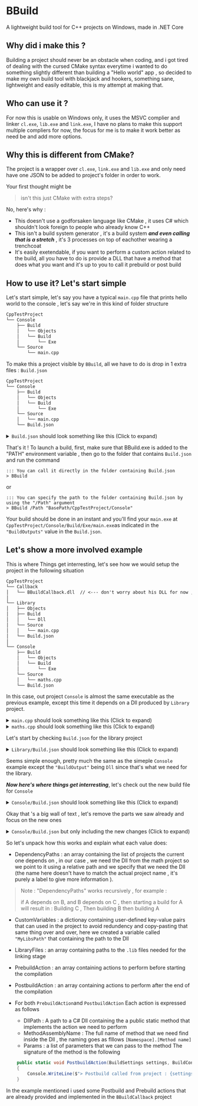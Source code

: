 
# BBuild

A lightweight build tool for C++ projects on Windows, made in .NET Core

## Why did i make this ?
Building a project should never be an obstacle when coding, and i got tired of dealing with the cursed CMake syntax everytime i wanted to do something slightly different than building a "Hello world" app , so decided to make my own build tool with blackjack and hookers, something sane, lightweight and easily editable, this is my attempt at making that.

## Who can use it ?
For now this is usable on Windows only, it uses the MSVC complier and linker ``cl.exe``, ``lib.exe`` and ``link.exe``, I have no plans to make this support multiple compliers for now, the focus for me is to make it work better as need be and add more options.

## Why this is different from CMake?
The project is a wrapper over ``cl.exe``, ``link.exe`` and ``lib.exe`` and only need have one JSON to be added to project's folder in order to work.

Your first thought might be 
>isn't this just CMake with extra steps?

No, here's why :
- This doesn't use a godforsaken language like CMake , it uses C# which shouldn't look foreign to people who already know C++
- This isn't a build system generator , it's a build system ***and even calling that is a stretch*** , it's 3 processes on top of eachother wearing a trenchcoat
- It's easily exetendable, if you want to perform a custom action related to the build, all you have to do is provide a DLL that have a method that does what you want and it's up to you to call it prebuild or post build


## How to use it? Let's start simple
Let's start simple, let's say you have a typical ``main.cpp`` file that prints hello world to the console , let's say we're in this kind of folder structure

```md
CppTestProject
└── Console
    ├── Build
    │   └── Objects
    │   └── Build
    │       └── Exe
    └── Source
        └── main.cpp
```
To make this a project visible by ``BBuild``, all we have to do is drop in 1 extra files : ``Build.json``

```md
CppTestProject
└── Console
    ├── Build
    │   └── Objects
    │   └── Build
    │       └── Exe
    └── Source
    │   └── main.cpp
    └── Build.json
```

<details>
<summary><code>Build.json</code> should look something like this (Click to expand) </summary>

```json
{
    "Name": "HelloWorldConsole",
    "Description": "Building a simple Console program with BBuild",
    "CompilerResources":
    {
        "CompilerPath": "C:/Program Files/Microsoft Visual Studio/2022/Community/VC/Tools/MSVC/14.41.34120/bin/Hostx64/x64/cl.exe",
        "LibPath": "C:/Program Files/Microsoft Visual Studio/2022/Community/VC/Tools/MSVC/14.41.34120/bin/Hostx64/x64/lib.exe",
        "LinkerPath": "C:/Program Files/Microsoft Visual Studio/2022/Community/VC/Tools/MSVC/14.41.34120/bin/Hostx64/x64/link.exe"
    },
    "LibrariesFolderPaths": 
    [
        "C:/Program Files/Microsoft Visual Studio/2022/Community/VC/Tools/MSVC/14.41.34120/lib/x64",
        "C:/Program Files (x86)/Windows Kits/10/Lib/10.0.22621.0/ucrt/x64",
        "C:/Program Files (x86)/Windows Kits/10/Lib/10.0.22621.0/um/x64",

        "C:/Program Files/Microsoft Visual Studio/2022/Community/VC/Tools/MSVC/14.41.34120/lib/x86",
        "C:/Program Files (x86)/Windows Kits/10/Lib/10.0.22621.0/ucrt/x86",
        "C:/Program Files (x86)/Windows Kits/10/Lib/10.0.22621.0/um/x86"
    ],
    "HeaderIncludeFolders": 
    [
        "C:/Program Files (x86)/Windows Kits/10/Include/10.0.22621.0/ucrt",
        "C:/Program Files/Microsoft Visual Studio/2022/Community/VC/Tools/MSVC/14.41.34120/include"
    ],
    "SourceFiles": 
    [
        "Source/main.cpp"
    ],
    "CompilerFlags": 
    [
        "DEBUG"
    ],
    "ObjectFilesPath": "Build/Objects",
    "PBDFilename": "main.pdb",
    "BuildOutputs": 
    [
        {
            "OutputType": "Executable",
            "Filename": "main",
            "FolderPath": "Build/Outputs/Exe"
        }
    ]
}
```
</details>

That's it !
To launch a build, first, make sure that BBuild.exe is added to the "PATH" environment variable , then go to the folder that contains ``Build.json`` and run the command 
```batch
::: You can call it directly in the folder containing Build.json
> BBuild
```
or
```batch
::: You can specify the path to the folder containing Build.json by using the "/Path" argument
> BBuild /Path "BasePath/CppTestProject/Console" 
```
Your build should be done in an instant and you'll find your ``main.exe`` at `CppTestProject/Console/Build/Exe/main.exe`as indicated in the ``"BuildOutputs"`` value in the ``Build.json``.

## Let's show a more involved example

This is where Things get interresting, let's see how we would setup the project in the following situation

```md
CppTestProject
└── Callback
│   └── BBuildCallback.dll  // <--- don't worry about his DLL for now , it will make sense if you keep reading
│
└── Library
│   ├── Objects
│   ├── Build
│   │   └── Dll
│   └── Source
│   │   └── main.cpp
│   └── Build.json
│
└── Console
    ├── Build
    │   └── Objects
    │   └── Build
    │       └── Exe
    └── Source
    │   └── maths.cpp
    └── Build.json
```

In this case, out project ``Console`` is almost the same executable as the previous example, except this time it depends on a Dll produced by ``Library`` project.

<details>
<summary><code>main.cpp</code> should look something like this (Click to expand) </summary>

```cpp
#include <stdio.h>

__declspec(dllimport)
int Add(int a , int b);

int main(int argc , char** argv)
{
    int result = Add(5 , 3);
    printf("Hello world from BBuild !! The result is %d" , result);
    return 0;
}
```
</details>

<details>
<summary><code>maths.cpp</code> should look something like this (Click to expand) </summary>

```cpp
__declspec(dllexport)
int Add(int a , int b)
{
    return a + b;
}
```
</details>

Let's start by checking ``Build.json`` for the library project

</details>

<details>
<summary><code>Library/Build.json</code> should look something like this (Click to expand) </summary>

```json
{
    "Name" : "MyMathDll",
    "Description" : "A Dll exporting an Add method",
    "CompilerResources":
    {
        "CompilerPath": "C:/Program Files/Microsoft Visual Studio/2022/Community/VC/Tools/MSVC/14.41.34120/bin/Hostx64/x64/cl.exe",
        "LibPath": "C:/Program Files/Microsoft Visual Studio/2022/Community/VC/Tools/MSVC/14.41.34120/bin/Hostx64/x64/lib.exe",
        "LinkerPath": "C:/Program Files/Microsoft Visual Studio/2022/Community/VC/Tools/MSVC/14.41.34120/bin/Hostx64/x64/link.exe"
    },
    "CompilationSettings" : 
    {
        "Platform" : "x64",
        "ExceptionHandling" : ["EHs" , "EHc"],
        "WarningLevel" : "W4",
        "WarningsAsError" : true,
        "DebugInformation" : "Zi",
        "EnabledSanitizers" : ["AddressSanitizer"],
        "LanguageStandard" : "Cpp17",
        "OptimizationLevel" : "Ot",
        "UseJumpTableRData" : true,
        "ProcessCount" : 8
    },
    "LibrariesFolderPaths" : 
    [
        "C:/Program Files/Microsoft Visual Studio/2022/Community/VC/Tools/MSVC/14.41.34120/lib/x64",
        "C:/Program Files (x86)/Windows Kits/10/Lib/10.0.22621.0/ucrt/x64",
        "C:/Program Files (x86)/Windows Kits/10/Lib/10.0.22621.0/um/x64",

        "C:/Program Files/Microsoft Visual Studio/2022/Community/VC/Tools/MSVC/14.41.34120/lib/x86",
        "C:/Program Files (x86)/Windows Kits/10/Lib/10.0.22621.0/ucrt/x86",
        "C:/Program Files (x86)/Windows Kits/10/Lib/10.0.22621.0/um/x86"
    ],
    "HeaderIncludeFolders" :
    [
        "C:/Program Files (x86)/Windows Kits/10/Include/10.0.22621.0/ucrt",
        "C:/Program Files/Microsoft Visual Studio/2022/Community/VC/Tools/MSVC/14.41.34120/include"
    ],    
    "SourceFiles" : 
    [
        "Source/maths.cpp"
    ],
    "CompilerFlags" : 
    [
        "DEBUG"
    ],
    "ObjectFilesPath" : "Build/Objects",
    "PBDFilename" : "maths.pdb",
    "BuildOutputs" :
    [
        {
            "OutputType" : "Dll",
            "Filename" : "maths",
            "FolderPath" : "Build/Outputs/Dll" 
        }
    ]
}
```
</details>

Seems simple enough, pretty much the same as the simeple ``Console`` example except the ``"BuildOutput"`` being ``Dll`` since that's what we need for the library.

***Now here's where things get interresting***, let's check out the new build file for ``Console``

<details>
<summary><code>Console/Build.json</code> should look something like this (Click to expand) </summary>

```json
{
    "Name": "MyFirstBuild",
    "Description": "Something to test the build program",
    "DependencyPaths": 
    [
        {
            "Name": "MathsLibrary",
            "Path": "../Library",
            "Outputs": "Dll"
        }
    ],
    "CustomVariables": 
    {
        "MyLibsPath": "../Library/Build/Outputs/Dll"
    },
    "PrebuildAction": 
    [
        {
            "DllPath": "../Callback/BBuildCallback.dll",
            "MethodAssemblyName": "BBuildCallback.PrebuildAction"
        },
        {
            "DllPath": "../Callback/BBuildCallback.dll",
            "MethodAssemblyName": "BBuildCallback.CleanupObjectFilesFolder"
        },
        {
            "DllPath": "../Callback/BBuildCallback.dll",
            "MethodAssemblyName": "BBuildCallback.CleanupOutputFolder",
            "Params" : [ "Executable" ]
        }
    ],
    "PostbuildAction":
    [ 
        {
            "DllPath": "../Callback/BBuildCallback.dll",
            "MethodAssemblyName": "BBuildCallback.CopyOutputDllNextToExe",
            "Params": [ "MathsLibrary" ]
        },
        {
            "DllPath": "../Callback/BBuildCallback.dll",
            "MethodAssemblyName": "BBuildCallback.PostbuildAction"
        }
    ],
    "CompilerResources":
    {
        "CompilerPath": "C:/Program Files/Microsoft Visual Studio/2022/Community/VC/Tools/MSVC/14.41.34120/bin/Hostx64/x64/cl.exe",
        "LibPath": "C:/Program Files/Microsoft Visual Studio/2022/Community/VC/Tools/MSVC/14.41.34120/bin/Hostx64/x64/lib.exe",
        "LinkerPath": "C:/Program Files/Microsoft Visual Studio/2022/Community/VC/Tools/MSVC/14.41.34120/bin/Hostx64/x64/link.exe"
    },
    "CompilationSettings" : 
    {
        "Platform" : "x64",
        "ExceptionHandling" : ["EHs" , "EHc"],
        "WarningLevel" : "W4",
        "WarningsAsError" : true,
        "DebugInformation" : "Zi",
        "EnabledSanitizers" : ["AddressSanitizer"],
        "LanguageStandard" : "Cpp17",
        "OptimizationLevel" : "Ot",
        "UseJumpTableRData" : true,
        "ProcessCount" : 8
    },
    "SourceFiles": 
    [
        "Source/main.cpp"
    ],
    "LibraryFiles": 
    [
        "[MyLibsPath]/maths.lib"
    ],
    "LibrariesFolderPaths": 
    [
        "C:/Program Files/Microsoft Visual Studio/2022/Community/VC/Tools/MSVC/14.41.34120/lib/x64",
        "C:/Program Files (x86)/Windows Kits/10/Lib/10.0.22621.0/ucrt/x64",
        "C:/Program Files (x86)/Windows Kits/10/Lib/10.0.22621.0/um/x64",

        "C:/Program Files/Microsoft Visual Studio/2022/Community/VC/Tools/MSVC/14.41.34120/lib/x86",
        "C:/Program Files (x86)/Windows Kits/10/Lib/10.0.22621.0/ucrt/x86",
        "C:/Program Files (x86)/Windows Kits/10/Lib/10.0.22621.0/um/x86"
    ],
    "HeaderIncludeFolders": 
    [
        "C:/Program Files (x86)/Windows Kits/10/Include/10.0.22621.0/ucrt",
        "C:/Program Files/Microsoft Visual Studio/2022/Community/VC/Tools/MSVC/14.41.34120/include"
    ],
    "CompilerFlags": 
    [
        "DEBUG"
    ],
    "ObjectFilesPath": "Build/Objects",
    "PBDFilename": "main.pdb",
    "BuildOutputs": 
    [
        {
            "OutputType": "Executable",
            "Filename": "main",
            "FolderPath": "Build/Outputs/Exe"
        }
    ]
}
```
</details>

Okay that 's a big wall of text , let's remove the parts we saw already and focus on the new ones

<details>
<summary><code>Console/Build.json</code> but only including the new changes (Click to expand) </summary>

```json
{
    "DependencyPaths": 
    [
        {
            "Name": "MathsLibrary",
            "Path": "../Library",
            "Outputs": "Dll"
        }
    ],
    "CustomVariables": 
    {
        "MyLibsPath": "../Library/Build/Outputs/Dll"
    },
    "LibraryFiles": 
    [
        "[MyLibsPath]/maths.lib"
    ],
    "PrebuildAction": 
    [
        {
            "DllPath": "../Callback/BBuildCallback.dll",
            "MethodAssemblyName": "BBuildCallback.CleanupObjectFilesFolder"
        },
        {
            "DllPath": "../Callback/BBuildCallback.dll",
            "MethodAssemblyName": "BBuildCallback.CleanupOutputFolder",
            "Params" : [ "Executable" ]
        }
    ],
    "PostbuildAction":
    [ 
        {
            "DllPath": "../Callback/BBuildCallback.dll",
            "MethodAssemblyName": "BBuildCallback.CopyOutputDllNextToExe",
            "Params": [ "MathsLibrary" ]
        }
    ],

}
```
</details>

So let's unpack how this works and explain what each value does:
- DependencyPaths : an array containing the list of projects the current one depends on , in our case , we need the Dll from the math project so we point to it using a relative path and we specify that we need the Dll (the name here doesn't have to match the actual project name , it's purely a label to give more information ).
> Note : "DependencyPaths" works recursively , for example :
>
> if A depends on B, and B depends on C , then starting a build for A will result in : Building C , Then building B then building A

- CustomVariables : a dictionay containing user-defined key-value pairs that can used in the project to avoid redundency and copy-pasting that same thing over and over, here we created a variable called ``"MyLibsPath"`` that containing the path to the Dll

- LibraryFiles : an array containing paths to the ``.lib`` files needed for the linking stage

- PrebuildAction : an array containing actions to perform before starting the compilation

- PostbuildAction : an array containing actions to perform after the end of the compilation

- For both ``PrebuildAction``and ``PostbuildAction`` Each action is expressed as follows
    - DllPath : A path to a C# Dll containing the a public static method that implements the action we need to perform
    - MethodAssemblyName : The full name of method that we need find inside the Dll , the naming goes as flllows ``[Namespace].[Method name]``
    - Params : a list of parameters that we can pass to the method
The signature of the method is the following
```csharp
    public static void PostbuildAction(BuildSettings settings, BuildContext context, JsonElement[] parameters)
    {
        Console.WriteLine($"> Postbuild called from project : {settings.Name} with {parameters.Length} params passed");
    }
```
In the example mentioned i used some Postbuild and Prebuild actions that are already provided and implemented in the ``BBuildCallback`` project
